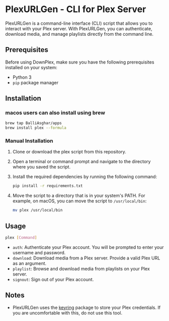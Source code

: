 # PlexURLGen - CLI for Plex Server

PlexURLGen is a command-line interface (CLI) script that allows you to interact with your Plex server. With PlexURLGen, you can authenticate, download media, and manage playlists directly from the command line.

## Prerequisites

Before using DownPlex, make sure you have the following prerequisites installed on your system:

- Python 3
- `pip` package manager

## Installation

### macos users can also install using brew

```bash
brew tap BalliAsghar/apps
brew install plex --formula
```

### Manual Installation

1. Clone or download the plex script from this repository.

2. Open a terminal or command prompt and navigate to the directory where you saved the script.

3. Install the required dependencies by running the following command:

   ```bash
   pip install -r requirements.txt
   ```

4. Move the script to a directory that is in your system's PATH. For example, on macOS, you can move the script to `/usr/local/bin`:

   ```bash
   mv plex /usr/local/bin
   ```

## Usage

```bash
plex [Command]
```

- `auth`: Authenticate your Plex account. You will be prompted to enter your username and password.
- `download`: Download media from a Plex server. Provide a valid Plex URL as an argument.
- `playlist`: Browse and download media from playlists on your Plex server.
- `signout`: Sign out of your Plex account.

## Notes

- PlexURLGen uses the [keyring](https://pypi.org/project/keyring) package to store your Plex credentials. If you are uncomfortable with this, do not use this tool.
